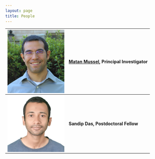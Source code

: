 ```yaml
---
layout: page
title: People
---
```


| <img align="left" src="/assets/img/MatanMussel.jpg" width='180'> | [Matan Mussel](/pages/people/MatanMussel), Principal Investigator |
| ------------------------------------------------------------ | ------------------------------------------------------------ |
| <img align="left" src="/assets/img/SandipDas.jpg" width='180'> | <b>Sandip Das, Postdoctoral Fellow<b/>                       |

